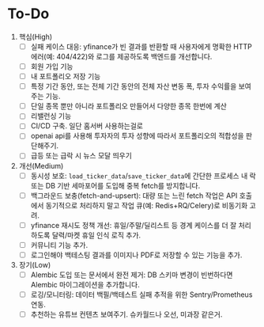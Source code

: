 # To-Do

1. 핵심(High)
   - [ ] 실패 케이스 대응: yfinance가 빈 결과를 반환할 때 사용자에게 명확한 HTTP 에러(예: 404/422)와 로그를 제공하도록 백엔드를 개선합니다.
   - [ ] 회원 가입 기능
   - [ ] 내 포트폴리오 저장 기능
   - [ ] 특정 기간 동안, 또는 전체 기간 동안의 전체 자산 변동 폭, 투자 수익률을 보여주는 기능.
   - [ ] 단일 종목 뿐만 아니라 포트폴리오 만들어서 다양한 종목 한번에 계산
   - [ ] 리밸런싱 기능
   - [ ] CI/CD 구축. 일단 홈서버 사용하는걸로
   - [ ] openai api를 사용해 투자자의 투자 성향에 따라서 포트폴리오의 적합성을 판단해주기.
   - [ ] 급등 또는 급락 시 뉴스 모달 띄우기

2. 개선(Medium)
   - [ ] 동시성 보호: `load_ticker_data`/`save_ticker_data`에 간단한 프로세스 내 락 또는 DB 기반 세마포어를 도입해 중복 fetch를 방지합니다.
   - [ ] 백그라운드 보충(fetch-and-upsert): 대량 또는 느린 fetch 작업은 API 호출에서 동기적으로 처리하지 말고 작업 큐(예: Redis+RQ/Celery)로 비동기화 고려.
   - [ ] yfinance 재시도 정책 개선: 휴일/주말/딜리스트 등 경계 케이스를 더 잘 처리하도록 달력/마켓 휴일 인식 로직 추가.
   - [ ] 커뮤니티 기능 추가.
   - [ ] 로그인해야 백테스팅 결과를 이미지나 PDF로 저장할 수 있는 기능을 추가.

3. 장기(Low)
   - [ ] Alembic 도입 또는 문서에서 완전 제거: DB 스키마 변경이 빈번하다면 Alembic 마이그레이션을 추가합니다.
   - [ ] 로깅/모니터링: 데이터 백필/백테스트 실패 추적을 위한 Sentry/Prometheus 연동.
   - [ ] 추천하는 유튜브 컨텐츠 보여주기. 슈카월드나 오선, 미과장 같은거.